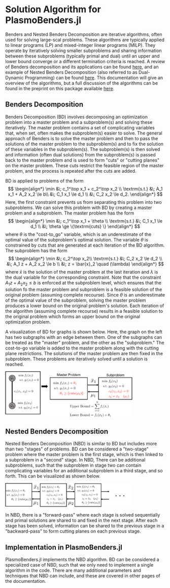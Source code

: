 # Solution Algorithm for PlasmoBenders.jl

Benders and Nested Benders Decomposition are iterative algorithms, often used for solving large-scal problems. These algorithms are typically applied to linear programs (LP) and mixed-integer linear programs (MILP). They operate by iteratively solving smaller subproblems and sharing information between these subproblems (typically primal and dual) until an upper and lower bound converge or a different termination criteria is reached. A review of Benders decomposition and its applications can be found [here](https://www.sciencedirect.com/science/article/pii/S0377221716310244), and an example of Nested Benders Decomposition (also referred to as Dual-Dynamic Programming) can be found [here](https://www.sciencedirect.com/science/article/abs/pii/S0098135421000430). This documentation will give an overview of the algorithms, but a full discussion of the algorithms can be found in the preprint on this package available [here]().

## Benders Decomposition
Benders Decomposition (BD) involves decomposing an optimization problem into a master problem and a subproblem(s) and solving these iteratively. The master problem contains a set of complicating variables that, when set, often makes the subproblem(s) easier to solve. The general approach of Benders is to solve the master problem and then to pass the solutions of the master problem to the subproblem(s) and to fix the solution of these variables in the subproblem(s). The subproblem(s) is then solved and information (often dual solutions) from the subproblem(s) is passed back to the master problem and is used to form "cuts" or "cutting planes" on the master problem. These cuts restrict the feasible region of the master problem, and the process is repeated after the cuts are added.

BD is applied to problems of the form 
$$
\begin{align*}
    \min &\; c_1^\top x_1 + c_2^\top x_2 \\
    \textrm{s.t.} &\; A_1 x_1 + A_2 x_2 \le b\\
    &\; C_1 x_1 \le d_1 \\
    &\; C_2 x_2 \le d_2.
\end{align*}
$$
Here, the first constraint prevents us from separating this problem into two subproblems. We can solve this problem with BD by creating a master problem and a subproblem. The master problem has the form
$$
\begin{align*}
    \min &\; c_1^\top x_1 + \theta \\
    \textrm{s.t.} &\; C_1 x_1 \le d_1 \\
    &\; \theta \ge \{\textrm{cuts} \}
\end{align*}
$$
where $\theta$ is the "cost-to_go" variable, which is an underestimate of the optimal value of the subproblem's optimal solution. The variable $\theta$ is constrained by cuts that are generated at each iteration of the BD algorithm. The subproblem has the form 
$$
\begin{align*}
    \min &\; c_2^\top x_2\\
    \textrm{s.t.} &\; C_2 x_2 \le d_2 \\
    &\; A_1 z + A_2 x_2 \le b \\
    &\; z = \bar{x}_2 \quad (\lambda)
\end{align*}
$$
where $\bar{x}$ is the solution of the master problem at the last iteration and $\lambda$ is the dual variable for the corresponding constraint. Note that the constraint $A_1z + A_2x_2 \le b$ is enforced at the subproblem level, which ensures that the solution fo the master problem and subproblem is a feasible solution of the original problem (assuming complete recourse). Since $\theta$ is an underestimate of the optimal value of the subproblem, solving the master problem produces a lower bound on the original problem's solution. Each iteration of the algorithm (assuming complete recourse) results in a feasible solution to the original problem which forms an upper bound on the original optimization problem.

A visualization of BD for graphs is shown below. Here, the graph on the left has two subgraphs with an edge between them. One of the subgraphs can be treated as the "master" problem, and the other as the "subproblem." The cost-to-go variable is added to the master problem along with the cutting plane restrictions. The solutions of the master problem are then fixed in the subproblem. These problems are iteratively solved until a solution is reached. 

<img src="../figures/benders_solution.png" alt="BD" style="width: 400px;"/>


## Nested Benders Decomposition
Nested Benders Decomposition (NBD) is similar to BD but includes more than two "stages" of problems. BD can be considered a "two-stage" problem where the master problem is the first stage, which is then linked to a subproblem in a "second" stage. In NBD, There can be additional subproblems, such that the subproblem in stage two can contain complicating variables for an additional subproblem in a third stage, and so forth. This can be visualized as shown below. 

<img src="../figures/nested_benders_solution.png" alt="NBD" style="width: 400px;"/>

In NBD, there is a "forward-pass" where each stage is solved sequentially and primal solutions are shared to and fixed in the next stage. After each stage has been solved, information can be shared to the previous stage in a "backward-pass" to form cutting planes on each previous stage. 

## Implementation in PlasmoBenders.jl
PlasmoBenders.jl implements the NBD algorithm. BD can be considered a specialized case of NBD, such that we only need to implement a single algorithm in the code. There are many additional parameters and techniques that NBD can include, and these are covered in other pages of the documentation. 
